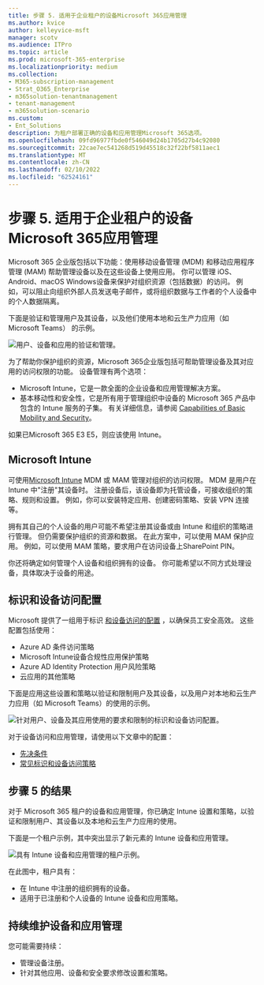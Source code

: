 ```yaml
---
title: 步骤 5. 适用于企业租户的设备Microsoft 365应用管理
ms.author: kvice
author: kelleyvice-msft
manager: scotv
ms.audience: ITPro
ms.topic: article
ms.prod: microsoft-365-enterprise
ms.localizationpriority: medium
ms.collection:
- M365-subscription-management
- Strat_O365_Enterprise
- m365solution-tenantmanagement
- tenant-management
- m365solution-scenario
ms.custom:
- Ent_Solutions
description: 为租户部署正确的设备和应用管理Microsoft 365选项。
ms.openlocfilehash: 09fd96977fbde0f546049d24b1705d27b4c92080
ms.sourcegitcommit: 22cae7ec541268d519d45518c32f22bf5811aec1
ms.translationtype: MT
ms.contentlocale: zh-CN
ms.lasthandoff: 02/10/2022
ms.locfileid: "62524161"
---
```

# <a name="step-5-device-and-app-management-for-your-microsoft-365-for-enterprise-tenants"></a>步骤 5. 适用于企业租户的设备Microsoft 365应用管理

Microsoft 365 企业版包括以下功能：使用移动设备管理 (MDM) 和移动应用程序管理 (MAM) 帮助管理设备以及在这些设备上使用应用。 你可以管理 iOS、Android、macOS Windows设备来保护对组织资源（包括数据）的访问。 例如，可以阻止向组织外部人员发送电子邮件，或将组织数据与工作者的个人设备中的个人数据隔离。

下面是验证和管理用户及其设备，以及他们使用本地和云生产力应用（如 Microsoft Teams） 的示例。

![用户、设备和应用的验证和管理。](../media/tenant-management-overview/tenant-management-device-app-mgmt.png)

为了帮助你保护组织的资源，Microsoft 365企业版包括可帮助管理设备及其对应用的访问权限的功能。 设备管理有两个选项：

- Microsoft Intune，它是一款全面的企业设备和应用管理解决方案。
- 基本移动性和安全性，它是所有用于管理组织中设备的 Microsoft 365 产品中包含的 Intune 服务的子集。 有关详细信息，请参阅 [Capabilities of Basic Mobility and Security](../admin/basic-mobility-security/capabilities.md)。

如果已Microsoft 365 E3 E5，则应该使用 Intune。

## <a name="microsoft-intune"></a>Microsoft Intune

可使用[Microsoft Intune](/mem/intune/fundamentals/planning-guide) MDM 或 MAM 管理对组织的访问权限。 MDM 是用户在 Intune 中"注册"其设备时。 注册设备后，该设备即为托管设备，可接收组织的策略、规则和设置。 例如，你可以安装特定应用、创建密码策略、安装 VPN 连接等。

拥有其自己的个人设备的用户可能不希望注册其设备或由 Intune 和组织的策略进行管理。 但仍需要保护组织的资源和数据。 在此方案中，可以使用 MAM 保护应用。 例如，可以使用 MAM 策略，要求用户在访问设备上SharePoint PIN。

你还将确定如何管理个人设备和组织拥有的设备。 你可能希望以不同方式处理设备，具体取决于设备的用途。

## <a name="identity-and-device-access-configurations"></a>标识和设备访问配置

Microsoft 提供了一组用于标识 [和设备访问的配置](../security/office-365-security/microsoft-365-policies-configurations.md) ，以确保员工安全高效。 这些配置包括使用：

- Azure AD 条件访问策略
- Microsoft Intune设备合规性应用保护策略
- Azure AD Identity Protection 用户风险策略
- 云应用的其他策略

下面是应用这些设置和策略以验证和限制用户及其设备，以及用户对本地和云生产力应用（如 Microsoft Teams）的使用的示例。

![针对用户、设备及其应用使用的要求和限制的标识和设备访问配置。](../media/tenant-management-overview/tenant-management-device-app-mgmt-golden-config.png)

对于设备访问和应用管理，请使用以下文章中的配置：

- [先决条件](../security/office-365-security/identity-access-prerequisites.md)
- [常见标识和设备访问策略](../security/office-365-security/identity-access-policies.md)

## <a name="results-of-step-5"></a>步骤 5 的结果

对于 Microsoft 365 租户的设备和应用管理，你已确定 Intune 设置和策略，以验证和限制用户、其设备以及本地和云生产力应用的使用。

下面是一个租户示例，其中突出显示了新元素的 Intune 设备和应用管理。

![具有 Intune 设备和应用管理的租户示例。](../media/tenant-management-overview/tenant-management-tenant-build-step5.png)

在此图中，租户具有：

- 在 Intune 中注册的组织拥有的设备。
- 适用于已注册和个人设备的 Intune 设备和应用策略。

## <a name="ongoing-maintenance-for-device-and-app-management"></a>持续维护设备和应用管理

您可能需要持续： 

- 管理设备注册。
- 针对其他应用、设备和安全要求修改设置和策略。